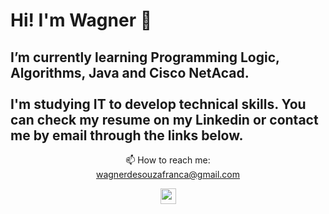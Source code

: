 # Hi! I'm Wagner 👋

## I’m currently learning Programming Logic, Algorithms, Java and Cisco NetAcad. <br><br> I'm studying IT to develop technical skills. You can check my resume on my Linkedin or contact me by email through the links below.
<p align='center'>📫 How to reach me:<br> <a href="mailto:wagnerdesouzafranca@gmail.com" target="_blank">wagnerdesouzafranca@gmail.com</a></p>   
<a class="libutton" href="https://www.linkedin.com/in/wagner-de-souza-fran%C3%A7a/" target="_blank">
<p align='center'>
<img height = 25 src="https://img.shields.io/badge/LinkedIn-0077B5?style=for-the-badge&logo=linkedin&logoColor=white" a class="libutton" href="https://www.linkedin.com/in/wagner-de-souza-fran%C3%A7a/" target = "_blank">
</p>
</a>
